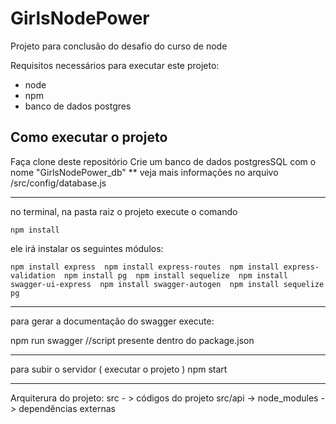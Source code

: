 # GirlsNodePower
Projeto para conclusão do desafio do curso de node


Requisitos necessários para executar este projeto: 
 - node
 - npm
 - banco de dados postgres

## Como executar o projeto 

Faça clone deste repositório
Crie um banco de dados postgresSQL com o nome "GirlsNodePower_db"
** veja mais informações no arquivo /src/config/database.js 

------

no terminal, na pasta raiz o projeto  execute o comando 

```
npm install

``` 

ele irá instalar os seguintes módulos: 

``
    npm install express 
    npm install express-routes 
    npm install express-validation 
    npm install pg 
    npm install sequelize 
    npm install swagger-ui-express 
    npm install swagger-autogen 
    npm install sequelize pg 
`` 

---------------

para gerar a documentação do swagger execute: 

npm run swagger 
//script presente dentro do package.json

---------------

para subir o servidor ( executar o projeto )
npm start

--------------

Arquiterura do projeto: 
src - > códigos do projeto 
src/api -> 
node_modules -> dependências externas 
